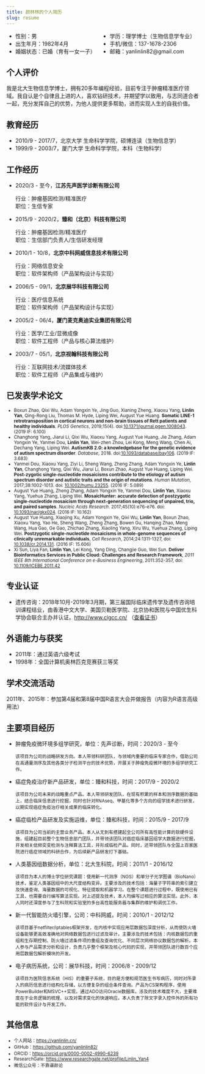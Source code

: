 ```yaml
---
title: 颜林林的个人简历
slug: resume
---
```


<ul style="column-count:2;-webkit-column-count:2;-moz-column-count:3">
<li>性别：男</li>
<li>出生年月：1982年4月</li>
<li>婚姻状态：已婚（育有一女一子）</li>
<li>学历：理学博士（生物信息学专业）</li>
<li>手机/微信：137-1678-2306</li>
<li>邮箱：yanlinlin82@gmail.com</li>
</ul>

## 个人评价

我是北大生物信息学博士，拥有20多年编程经验，目前专注于肿瘤精准医疗领域。我自认是个自律且上进的人，喜欢钻研技术，并期望学以致用，与志同道合者一起，充分发挥自己的优势，为他人提供更多帮助，进而实现人生的自我价值。

## 教育经历

* 2010/9 - 2017/7，北京大学 生命科学学院，硕博连读（生物信息学）
* 1999/9 - 2003/7，厦门大学 生命科学学院，本科（生物科学）

## 工作经历

* 2020/3 - 至今，**江苏先声医学诊断有限公司**

    行业：肿瘤基因检测/精准医疗  
    职位：生信专家

* 2015/9 - 2020/2，**臻和（北京）科技有限公司**

    行业：肿瘤基因检测/精准医疗  
    职位：生信部门负责人/生信研发经理

* 2010/1 - 10/8，**北京中科网威信息技术有限公司**

    行业：网络信息安全  
    职位：软件架构师（产品架构设计与实现）

* 2006/5 - 09/1，**北京展华科技有限公司**

    行业：医疗信息系统  
    职位：软件架构师（产品架构设计与实现）

* 2005/2 - 06/4，**厦门麦克奥迪实业集团有限公司**

    行业：医学/工业/显微成像  
    职位：软件工程师（产品与核心算法维护）

* 2003/7 - 05/1，**北京视翰科技有限公司**

    行业：互联网技术/流媒体技术  
    职位：软件工程师（产品集成与维护）

## 已发表学术论文

<small>

* Boxun Zhao, Qixi Wu, Adam Yongxin Ye, Jing Guo, Xianing Zheng, Xiaoxu Yang, **Linlin Yan**, Qing-Rong Liu, Thomas M. Hyde, Liping Wei, August Yue Huang. **Somatic LINE-1 retrotransposition in cortical neurons and non-brain tissues of Rett patients and healthy individuals**. *PLOS Genetics*, 2019;15(4). doi:[10.1371/journal.pgen.1008043](https://doi.org/10.1371/journal.pgen.1008043). (2019 IF: 6.100)
* Changhong Yang, Jiarui Li, Qixi Wu, Xiaoxu Yang, August Yue Huang, Jie Zhang, Adam Yongxin Ye, Yanmei Dou, **Linlin Yan**, Wei-zhen Zhou, Lei Kong, Meng Wang, Chen Ai, Dechang Yang, Liping Wei. **AutismKB 2.0: a knowledgebase for the genetic evidence of autism spectrum disorder**. *Database*, 2018. doi:[10.1093/database/bay106](https://doi.org/10.1093/database/bay106). (2019 IF: 3.683)
* Yanmei Dou, Xiaoxu Yang, Ziyi Li, Sheng Wang, Zheng Zhang, Adam Yongxin Ye, **Linlin Yan**, Changhong Yang, Qixi Wu, Jiarui Li, Boxun Zhao, August Yue Huang, Liping Wei. **Post-zygotic single-nucleotide mosaicisms contribute to the etiology of autism spectrum disorder and autistic traits and the origin of mutations**. *Human Mutation*, 2017;38:1002-1013. doi: [10.1002/humu.23255](https://doi.org/10.1002/humu.23255). (2016 IF: 5.089)
* August Yue Huang, Zheng Zhang, Adam Yongxin Ye, Yanmei Dou, **Linlin Yan**, Xiaoxu Yang, Yuehua Zhang, Liping Wei. **MosaicHunter: accurate detection of postzygotic single-nucleotide mosaicism through next-generation sequencing of unpaired, trio, and paired samples**. *Nucleic Acids Research*. 2017;45(10):e76–e76. doi: [10.1093/nar/gkx024](https://doi.org/10.1093/nar/gkx024). (2016 IF: 10.162)
* August Yue Huang, Xiaojing Xu, Adam Yongxin Ye, Qixi Wu, **Linlin Yan**, Boxun Zhao, Xiaoxu Yang, Yao He, Sheng Wang, Zheng Zhang, Bowen Gu, Hanqing Zhao, Meng Wang, Hua Gao, Ge Gao, Zhichao Zhang, Xiaoling Yang, Xiru Wu, Yuehua Zhang, Liping Wei. **Postzygotic single-nucleotide mosaicisms in whole-genome sequences of clinically unremarkable individuals**, *Cell Research*, 2014;24:1311-1327, doi: [10.1038/cr.2014.131](https://doi.org/10.1038/cr.2014.131). (2016 IF: 15.606)
* Xi Sun, Liya Fan, **Linlin Yan**, Lei Kong, Yang Ding, Changjie Guo, Wei Sun. **Deliver Bioinformatics Services in Public Cloud: Challenges and Research Framework**, *2011 IEEE 8th International Conference on e-Business Engineering*, 2011:352-357, doi: [10.1109/ICEBE.2011.42](https://doi.org/10.1109/ICEBE.2011.42)

</small>

## 专业认证

* 遗传咨询：2018年10月-2019年3月期，第三届国际临床遗传学及遗传咨询培训课程结业，由香港中文大学、美国贝勒医学院、北京协和医院与中国优生科学协会联合主办并认证。<http://www.cigcc.cn/> （[查看证书](images/genetic-counseling-certification.jpg)）

## 外语能力与获奖

* 2011年：通过英语六级考试
* 1998年：全国计算机奥林匹克竞赛获三等奖

## 学术交流活动

2011年、2015年：参加第4届和第8届中国R语言大会并做报告（内容为R语言高级用法）

## 主要项目经历

* 肿瘤免疫微环境多组学研究，单位：先声诊断，时间：2020/3 - 至今

    <small>该项目为公司的战略研发方向。本人带领科研团队，与领域内重要的临床专家合作，借助公司在高通量测序及其他各类分子检测平台的技术优势，开展关于肿瘤免疫微环境的多组学研究工作。</small>

* 癌症免疫治疗新产品研发，单位：臻和科技，时间：2017/9 - 2020/2

    <small>该项目为公司未来的战略重点产品。本人带领研发团队，在现有积累的样本和测序数据的基础上，结合临床信息进行挖掘，同时也针对RNAseq、甲基化等多个方向的组学技术进行研发，以期实现癌症免疫治疗相关成果的临床转化。</small>

* 癌症临检产品研发及实施运维，单位：臻和科技，时间：2015/9 - 2017/9

    <small>该项目为公司当前的主营业务产品。本人从无到有搭建起全公司所有高性能计算的软硬件设施，组建起目前整个生物信息部门团队，并带领该团队对癌症临床基因组学大数据进行挖掘，开发相关低频突变检测与注释算法工具，并形成临检产品。同时，还带领团队与全国上百家医院进行癌症领域的科研合作，为后续新产品研发打下基础。</small>

* 人类基因组数据分析，单位：北大生科院，时间：2011/1 - 2016/12

    <small>该项目为本人的博士学位研究课题：使用新一代测序（NGS）和单分子光学图谱（BioNano）技术，鉴定人类基因组中的大尺度结构变异。主要涉及的技术包括：海量子字符串的索引建立及快速查询、海量数据的可视化、特征提取和机器学习。在整个课题进行过程中，既使用已有工具，也需要自行编写算法实现。对上述提及技术，本人均编写过相应的算法实现。此外，本人同时还深度参与了生科院和实验室的多台高性能服务器与集群的维护和调优工作。</small>

* 新一代智能防火墙引擎，公司：中科网威，时间：2010/1 - 2012/12

    <small>该项目基于netfilter/iptables框架开发，在内核中实现应用层数据包深度分析，从而使防火墙设备能够更高效准确地对网络数据包进行过滤及审计。主要涉及的技术包括：内核数据包的重组和生存期控制、防火墙过滤条件项的重组及查询优化、不同层次网络协议数据包的解析。本人参与产品需求分析和设计，负责几乎整个框架及核心代码的实现，并带领团队进行数百个应用层数据包解析模块的开发。</small>

* 电子病历系统，公司：展华科技，时间：2006/8 - 2009/12

    <small>该项目为医院信息系统（HIS）的重要子系统，目的是方便和规范医生书写病历，同时对所录入的病历信息进行结构化存储，以方便复杂的组合条件查询。产品为CS架构程序，使用PowerBuilder和MSVC++实现，通过ADO访问Oracle数据库。涉及的技术难度不大，主要难度在于业务逻辑的梳理、以及对需求变化的快速响应。本人负责了除文字录入控件外的所有功能的软件设计与开发工作。</small>

## 其他信息

<small>

* 个人网站：<https://yanlinlin.cn/>
* GitHub：<https://github.com/yanlinlin82/>
* ORCID：<https://orcid.org/0000-0002-4990-6239>
* ResearchGate: <https://www.researchgate.net/profile/Linlin_Yan4>
* 微信公众号：不靠谱颜论

</small>
